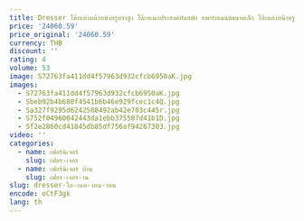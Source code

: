 ```yaml
---
title: Dresser โต๊ะแต่งหน้าหนังหรูหราสูง โต๊ะอเนกประสงค์ทันสมัย อพาร์ทเมนต์ขนาดเล็ก โต๊ะแต่งหน้าหรูหราบางเบา
price: '24060.59'
price_original: '24060.59'
currency: THB
discount: ''
rating: 4
volume: 53
image: S72763fa411dd4f57963d932cfcb6950aK.jpg
images:
  - S72763fa411dd4f57963d932cfcb6950aK.jpg
  - Sbeb92b4b680f4541b6b46e929fcec1c4Q.jpg
  - Sa327f9295d6242588492ab42e703c445r.jpg
  - S752f04960042443da1ebb375587d41b1D.jpg
  - Sf2e2860cd41845db85df756af94267303.jpg
video: ''
categories:
  - name: เฟอร์นิเจอร์
    slug: เฟอร-เจอร
  - name: เฟอร์นิเจอร์ บ้าน
    slug: เฟอร-เจอร-าน
slug: dresser-โต-ะแต-งหน-าหน
encode: oCtF3gk
lang: th
---
```

  